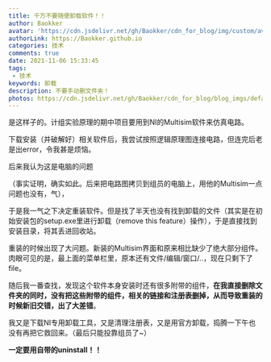 ```yaml
---
title: 千万不要随便卸载软件！！
author: Baokker
avatar: 'https://cdn.jsdelivr.net/gh/Baokker/cdn_for_blog/img/custom/avatar.jpg'
authorLink: https://Baokker.github.io
categories: 技术
comments: true
date: 2021-11-06 15:33:45
tags:
 - 技术
keywords: 卸载
description: 不要手动删文件夹！
photos: https://cdn.jsdelivr.net/gh/Baokker/cdn_for_blog/blog_imgs/defaultImages.jpg
---
```


是这样子的。计组实验原理的期中项目要用到NI的Multisim软件来仿真电路。

下载安装（并破解好）相关软件后，我尝试按照逻辑原理图连接电路，但连完后老是出error，令我甚是烦恼。

后来我认为这是电脑的问题

（事实证明，确实如此。后来把电路图拷贝到组员的电脑上，用他的Multisim一点问题也没有，气），

于是我一气之下决定重装软件。但是找了半天也没有找到卸载的文件（其实是在初始安装包的setup.exe里进行卸载（remove this feature）操作），于是直接找到安装目录，将其丢进回收站。

重装的时候出现了大问题。新装的Multisim界面和原来相比缺少了绝大部分组件。肉眼可见的是，最上面的菜单栏里，原本还有文件/编辑/窗口/..，现在只剩下了file。

随后我一番查找，发现这个软件本身安装时还有很多附带的组件，**在我直接删除文件夹的同时，没有把这些附带的组件，相关的链接和注册表删掉，从而导致重装的时候新旧交错，出了大差错**。

我又是下载NI专用卸载工具，又是清理注册表，又是用官方卸载，捣腾一下午也没有再把它救回来。（最后只能投靠组员了~）

**一定要用自带的uninstall！！**

